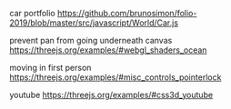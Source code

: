car portfolio
https://github.com/brunosimon/folio-2019/blob/master/src/javascript/World/Car.js

prevent pan from going underneath canvas
https://threejs.org/examples/#webgl_shaders_ocean

moving in first person
https://threejs.org/examples/#misc_controls_pointerlock

youtube
https://threejs.org/examples/#css3d_youtube
